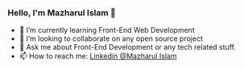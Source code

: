 ### Hello, I'm Mazharul Islam 👋
- 🌱 I’m currently learning Front-End Web Development
- 👯 I’m looking to collaborate on any open source project
- 💬 Ask me about Front-End Development or any tech related stuff.
- 📫 How to reach me: [Linkedin @Mazharul Islam](https://www.linkedin.com/in/mazharul-islam-82b8b1187/)
